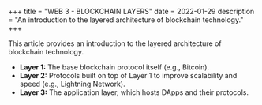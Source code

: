+++
title = "WEB 3 - BLOCKCHAIN LAYERS"
date = 2022-01-29
description = "An introduction to the layered architecture of blockchain technology."
+++

This article provides an introduction to the layered architecture of blockchain technology.

*   **Layer 1:** The base blockchain protocol itself (e.g., Bitcoin).
*   **Layer 2:** Protocols built on top of Layer 1 to improve scalability and speed (e.g., Lightning Network).
*   **Layer 3:** The application layer, which hosts DApps and their protocols.